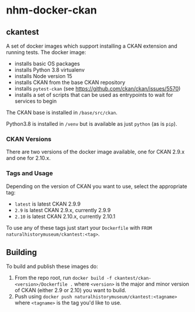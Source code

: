 # nhm-docker-ckan

## ckantest
A set of docker images which support installing a CKAN extension and running tests.
The docker image:

- installs basic OS packages
- installs Python 3.8 virtualenv
- installs Node version 15
- installs CKAN from the base CKAN repository
- installs `pytest-ckan` (see https://github.com/ckan/ckan/issues/5570)
- installs a set of scripts that can be used as entrypoints to wait for services to begin

The CKAN base is installed in `/base/src/ckan`.

Python3.8 is installed in `/venv` but is available as just `python` (as is `pip`).

### CKAN Versions
There are two versions of the docker image available, one for CKAN 2.9.x and one for
2.10.x.

### Tags and Usage
Depending on the version of CKAN you want to use, select the appropriate tag:

- `latest` is latest CKAN 2.9.9
- `2.9` is latest CKAN 2.9.x, currently 2.9.9
- `2.10` is latest CKAN 2.10.x, currently 2.10.1

To use any of these tags just start your `Dockerfile` with `FROM naturalhistorymuseum/ckantest:<tag>`.


## Building
To build and publish these images do:

1. From the repo root, run `docker build -f ckantest/ckan-<version>/Dockerfile .` where
   `<version>` is the major and minor version of CKAN (either 2.9 or 2.10) you want to
   build.
2. Push using `docker push naturalhistorymuseum/ckantest:<tagname>` where `<tagname>` is
   the tag you'd like to use.
